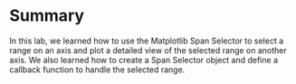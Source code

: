 # Summary

In this lab, we learned how to use the Matplotlib Span Selector to select a range on an axis and plot a detailed view of the selected range on another axis. We also learned how to create a Span Selector object and define a callback function to handle the selected range.
